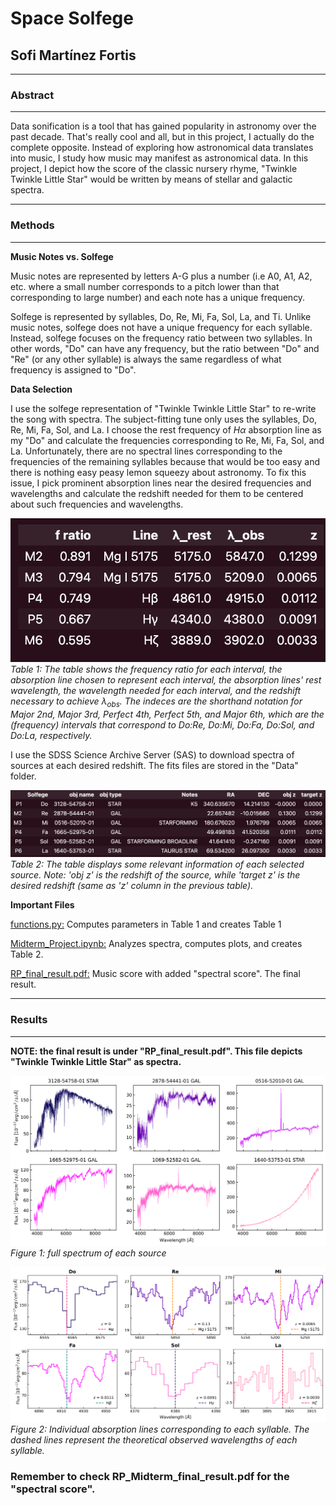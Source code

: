 # Space Solfege
**Sofi Martínez Fortis**
---
---

### Abstract
---

Data sonification is a tool that has gained popularity in astronomy over the past decade. That's really cool and all, but in this project, I actually do the complete opposite. Instead of exploring how astronomical data translates into music, I study how music may manifest as astronomical data. In this project, I depict how the score of the classic nursery rhyme, "Twinkle Twinkle Little Star" would be written by means of stellar and galactic spectra.

---
### Methods

---

**Music Notes vs. Solfege**

Music notes are represented by letters A-G plus a number (i.e A0, A1, A2, etc. where a small number corresponds to a pitch lower than that corresponding to large number) and each note has a unique frequency.

Solfege is represented by syllables, Do, Re, Mi, Fa, Sol, La, and Ti. Unlike music notes, solfege does not have a unique frequency for each syllable. Instead, solfege focuses on the frequency ratio between two syllables. In other words, "Do" can have any frequency, but the ratio between "Do" and "Re" (or any other syllable) is always the same regardless of what frequency is assigned to "Do".

**Data Selection**

I use the solfege representation of "Twinkle Twinkle Little Star" to re-write the song with spectra. The subject-fitting tune only uses the syllables, Do, Re, Mi, Fa, Sol, and La. I choose the rest frequency of $H\alpha$ absorption line as my "Do" and calculate the frequencies corresponding to Re, Mi, Fa, Sol, and La. Unfortunately, there are no spectral lines corresponding to the frequencies of the remaining syllables because that would be too easy and there is nothing easy peasy lemon squeezy about astronomy. To fix this issue, I pick prominent absorption lines near the desired frequencies and wavelengths and calculate the redshift needed for them to be centered about such frequencies and wavelengths.

![freqtable](./Plots/frequency_table.png)
*Table 1: The table shows the frequency ratio for each interval, the absorption line chosen to represent each interval, the absorption lines' rest wavelength, the wavelength needed for each interval, and the redshift necessary to achieve $\lambda_{obs}$. The indeces are the shorthand notation for Major 2nd, Major 3rd, Perfect 4th, Perfect 5th, and Major 6th, which are the (frequency) intervals that correspond to Do:Re, Do:Mi, Do:Fa, Do:Sol, and Do:La, respectively.*


I use the SDSS Science Archive Server (SAS) to download spectra of sources at each desired redshift. The fits files are stored in the "Data" folder.

![objs](./Plots/obj_info.png)
*Table 2: The table displays some relevant information of each selected source. Note: 'obj z' is the redshift of the source, while 'target z' is the desired redshift (same as 'z' column in the previous table).*


**Important Files**

<u>functions.py:</u> 
Computes parameters in Table 1 and creates Table 1

<u>Midterm_Project.ipynb:</u> Analyzes spectra, computes plots, and creates Table 2.

<u>RP_final_result.pdf:</u> Music score with added "spectral score". The final result.

---
### Results
---
**NOTE: the final result is under "RP_final_result.pdf". This file depicts "Twinkle Twinkle Little Star" as spectra.**

![fullspec](./Plots/fullspec.png)
*Figure 1: full spectrum of each source*


![solfege](./Plots/solfege.png)
*Figure 2: Individual absorption lines corresponding to each syllable. The dashed lines represent the theoretical observed wavelengths of each syllable.*


### Remember to check RP_Midterm_final_result.pdf for the "spectral score". 



